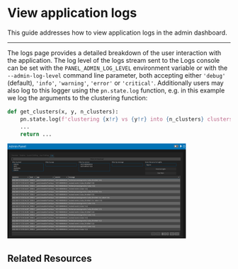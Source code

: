 # View application logs

This guide addresses how to view application logs in the admin dashboard.

---

The logs page provides a detailed breakdown of the user interaction with the application. The log level of the logs stream sent to the Logs console can be set with the `PANEL_ADMIN_LOG_LEVEL` environment variable or with the `--admin-log-level` command line parameter, both accepting either `'debug'` (default), `'info'`, `'warning'`, `'error'` or `'critical'`. Additionally users may also log to this logger using the `pn.state.log` function, e.g. in this example we log the arguments to the clustering function:

```python
def get_clusters(x, y, n_clusters):
    pn.state.log(f'clustering {x!r} vs {y!r} into {n_clusters} clusters.')
    ...
    return ...
```

<img src="../../_static/images/admin_logs.png" width="80%"></img>

## Related Resources
